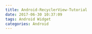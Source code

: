 ```yaml
---
title: Android-RecyclerView-Tutorial
date: 2017-06-30 10:37:09
tags: Android Widget
categories: Android
---
```


<!-- more -->
